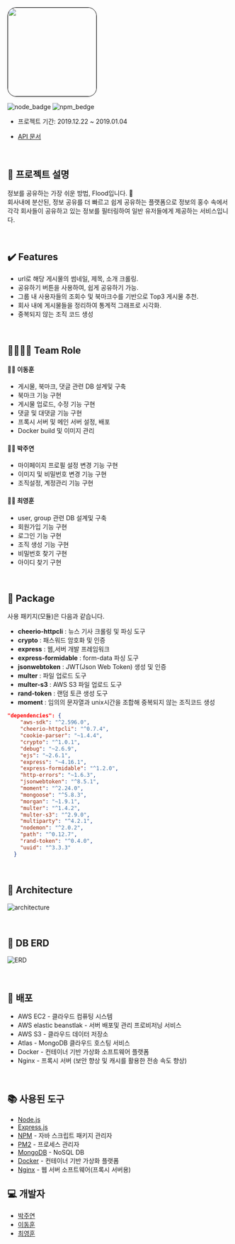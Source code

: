 
<img style="border: 1px solid black !important; border-radius:20px;" src="https://flood-master.s3.ap-northeast-2.amazonaws.com/KakaoTalk_Photo_2020-01-02-03-54-55-1.png" width="200px" />

![node_badge](https://img.shields.io/badge/node-%3E%3D%208.0.0-green)
![npm_bedge](https://img.shields.io/badge/npm-v6.10.1-blue)

* 프로젝트 기간: 2019.12.22 ~ 2019.01.04

* [API 문서](https://github.com/Flood-SOPT25th/Flood-Server/wiki)

<br>


## :bookmark_tabs: 프로젝트 설명

정보를 공유하는 가장 쉬운 방법, Flood입니다. :ocean:
<br>
회사내에 분산된, 정보 공유를 더 빠르고 쉽게 공유하는 플랫폼으로  정보의 홍수 속에서 
각각 회사들이 공유하고 있는 정보를 필터링하여 일반 유저들에게 제공하는 서비스입니다.

<br>

## :heavy_check_mark: Features

- url로 해당 게시물의 썸네일, 제목, 소개 크롤링.
- 공유하기 버튼을 사용하여, 쉽게 공유하기 가능.
- 그룹 내 사용자들의 조회수 및 북마크수를 기반으로 Top3 게시물 추천.
- 회사 내에 게시물들을 정리하여 통계적 그래프로 시각화.
- 중복되지 않는 조직 코드 생성

<br>

## :family_man_woman_girl_girl: Team Role 


#### :surfing_man: 이동훈 

- 게시물, 북마크, 댓글 관련 DB 설계및 구축
- 북마크 기능 구현
- 게시물 업로드, 수정 기능 구현
- 댓글 및 대댓글 기능 구현
- 프록시 서버 및 메인 서버 설정, 배포
- Docker build 및 이미지 관리

#### :surfing_woman: 박주연 

- 마이페이지 프로필 설정 변경 기능 구현
- 이미지 및 비밀번호 변경 기능 구현
- 조직설정, 계정관리 기능 구현

#### :surfing_man: 최영훈

- user, group 관련 DB 설계및 구축
- 회원가입 기능 구현
- 로그인 기능 구현
- 조직 생성 기능 구현
- 비밀번호 찾기 구현
- 아이디 찾기 구현


<br>

## :blue_book: Package

사용 패키지(모듈)은 다음과 같습니다.

- **cheerio-httpcli** : 뉴스 기사 크롤링 및 파싱 도구
- **crypto** : 패스워드 암호화 및 인증 
- **express** : 웹,서버 개발 프레임워크
- **express-formidable** : form-data 파싱 도구
- **jsonwebtoken** : JWT(Json Web Token) 생성 및 인증 
- **multer** : 파일 업로드 도구
- **multer-s3** : AWS S3 파일 업로드 도구
- **rand-token** : 랜덤 토큰 생성 도구
- **moment** : 임의의 문자열과 unix시간을 조합해 중복되지 않는 조직코드 생성


```json
"dependencies": {
    "aws-sdk": "^2.596.0",
    "cheerio-httpcli": "^0.7.4",
    "cookie-parser": "~1.4.4",
    "crypto": "^1.0.1",
    "debug": "~2.6.9",
    "ejs": "~2.6.1",
    "express": "~4.16.1",
    "express-formidable": "^1.2.0",
    "http-errors": "~1.6.3",
    "jsonwebtoken": "^8.5.1",
    "moment": "^2.24.0",
    "mongoose": "^5.8.3",
    "morgan": "~1.9.1",
    "multer": "^1.4.2",
    "multer-s3": "^2.9.0",
    "multiparty": "^4.2.1",
    "nodemon": "^2.0.2",
    "path": "^0.12.7",
    "rand-token": "^0.4.0",
    "uuid": "^3.3.3"
  }
```

<br>

## :green_book: Architecture

![architecture](https://flood-master.s3.ap-northeast-2.amazonaws.com/Untitled+Diagram+(1)+(2).png)  

<br>

## :green_book: DB ERD

![ERD](https://flood-master.s3.ap-northeast-2.amazonaws.com/Untitled+Diagram.png)

<br>

## :closed_book: 배포

* AWS EC2 - 클라우드 컴퓨팅 시스템
* AWS elastic beanstlak - 서버 배포및 관리 프로비저닝 서비스
* AWS S3 - 클라우드 데이터 저장소
* Atlas - MongoDB 클라우드 호스팅 서비스
* Docker - 컨테이너 기반 가상화 소프트웨어 플랫폼
* Nginx - 프록시 서버 (보안 향상 및 캐시를 활용한 전송 속도 향상)

<br>

## :books: 사용된 도구 

* [Node.js](https://nodejs.org/ko/)
* [Express.js](http://expressjs.com/ko/) 
* [NPM](https://rometools.github.io/rome/) - 자바 스크립트 패키지 관리자
* [PM2](http://pm2.keymetrics.io/) - 프로세스 관리자
* [MongoDB](https://www.mongodb.com/) - NoSQL DB
* [Docker](https://www.docker.com/) - 컨테이너 기반 가상화 플랫폼
* [Nginx](https://www.nginx.com/) - 웹 서버 소프트웨어(프록시 서버용)

## :computer: 개발자

* [박주연](https://github.com/Ju-Yeon)
* [이동훈](https://github.com/donghunee)
* [최영훈](https://github.com/dudgns3tp)


